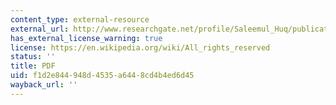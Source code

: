 ```yaml
---
content_type: external-resource
external_url: http://www.researchgate.net/profile/Saleemul_Huq/publication/227371912_Supporting_Adaptation_to_Climate_Change_What_Role_for_Official_Development_Assistance/links/02e7e533de8202eb06000000.pdf
has_external_license_warning: true
license: https://en.wikipedia.org/wiki/All_rights_reserved
status: ''
title: PDF
uid: f1d2e844-948d-4535-a644-8cd4b4ed6d45
wayback_url: ''
---
```

